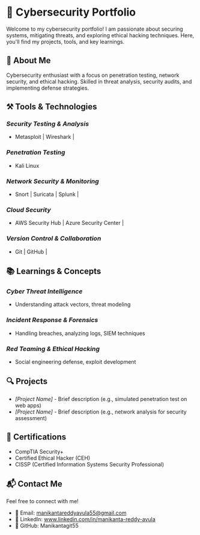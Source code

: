 # 🔐 Cybersecurity Portfolio

Welcome to my cybersecurity portfolio! I am passionate about securing systems, mitigating threats, and exploring ethical hacking techniques. Here, you'll find my projects, tools, and key learnings.

## 🚀 About Me
Cybersecurity enthusiast with a focus on penetration testing, network security, and ethical hacking. Skilled in threat analysis, security audits, and implementing defense strategies.

## ⚒ Tools & Technologies
### *Security Testing & Analysis*
- Metasploit | Wireshark |

### *Penetration Testing*
- Kali Linux 

### *Network Security & Monitoring*
- Snort | Suricata | Splunk |

### *Cloud Security*
- AWS Security Hub | Azure Security Center |

### *Version Control & Collaboration*
- Git | GitHub |

## 📚 Learnings & Concepts
### *Cyber Threat Intelligence*
- Understanding attack vectors, threat modeling

### *Incident Response & Forensics*
- Handling breaches, analyzing logs, SIEM techniques

### *Red Teaming & Ethical Hacking*
- Social engineering defense, exploit development

## 🔍 Projects
- *[Project Name]* - Brief description (e.g., simulated penetration test on web apps)
- *[Project Name]* - Brief description (e.g., network analysis for security assessment)

## 📜 Certifications
- CompTIA Security+
- Certified Ethical Hacker (CEH)
- CISSP (Certified Information Systems Security Professional)

## 📬 Contact Me
Feel free to connect with me!
- 📧 Email: manikantareddyavula55@gmail.com
- 🔗 LinkedIn: www.linkedin.com/in/manikanta-reddy-avula
- 🐙 GitHub: Manikantagit55

